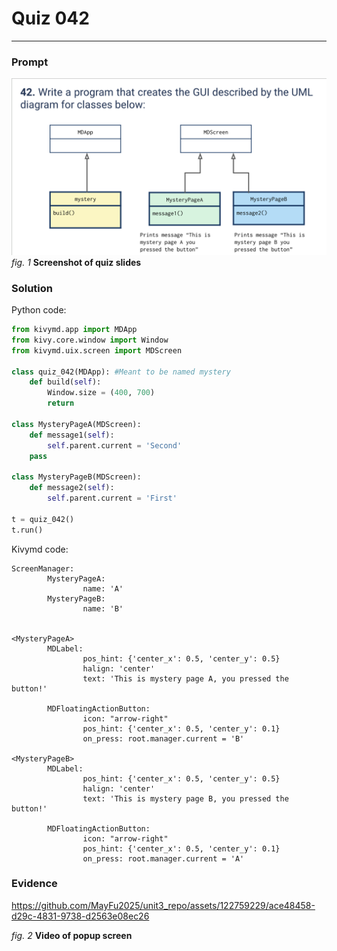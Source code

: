 # Quiz 042
<hr>

### Prompt
![](images/quiz_042_slide.png)
*fig. 1* **Screenshot of quiz slides**

### Solution
Python code:
```.py
from kivymd.app import MDApp
from kivy.core.window import Window
from kivymd.uix.screen import MDScreen

class quiz_042(MDApp): #Meant to be named mystery
    def build(self):
        Window.size = (400, 700)
        return

class MysteryPageA(MDScreen):
    def message1(self):
        self.parent.current = 'Second'
    pass

class MysteryPageB(MDScreen):
    def message2(self):
        self.parent.current = 'First'

t = quiz_042()
t.run()
```
Kivymd code:
```.kv
ScreenManager:
        MysteryPageA:
                name: 'A'
        MysteryPageB:
                name: 'B'


<MysteryPageA>
        MDLabel:
                pos_hint: {'center_x': 0.5, 'center_y': 0.5}
                halign: 'center'
                text: 'This is mystery page A, you pressed the button!'

        MDFloatingActionButton:
                icon: "arrow-right"
                pos_hint: {'center_x': 0.5, 'center_y': 0.1}
                on_press: root.manager.current = 'B'

<MysteryPageB>
        MDLabel:
                pos_hint: {'center_x': 0.5, 'center_y': 0.5}
                halign: 'center'
                text: 'This is mystery page B, you pressed the button!'

        MDFloatingActionButton:
                icon: "arrow-right"
                pos_hint: {'center_x': 0.5, 'center_y': 0.1}
                on_press: root.manager.current = 'A'
```

### Evidence


https://github.com/MayFu2025/unit3_repo/assets/122759229/ace48458-d29c-4831-9738-d2563e08ec26


*fig. 2* **Video of popup screen**
